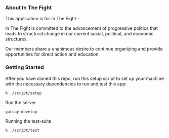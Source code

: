 ### About In The Fight

This application is for In The Fight -

In The Fight is committed to the advancement of progressive politics that leads to structural change in our current social, political, and economic structures.

Our members share a unanimous desire to continue organizing and provide opportunities for direct action and education.

### Getting Started

After you have cloned this repo, run this setup script to set up your machine with the necessary dependencies to run and test this app:

```
% ./script/setup
```

Run the server

```
gatsby develop
```


Running the test-suite

```
% ./script/test
```
